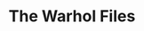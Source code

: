 ---
inv_num: 2014-024
add_credit:
url: 2014-024-the-warhol-files
title: The Warhol Files
year: '2014'
display_year: '2014'
medium: Essay
dims:
pitch: "​Text about the super fun Warhol Amiga preservation project I did (w / The
  Carnegie Computer Club, The Carnegie Museum of Art, The Andy Warhol Museum, and
  The Frank-Ratchye STUDIO for Creative Inquiry). Also covers more general thoughts
  on preservation / performance. ;-)"
ps:
live_url: http://artforum.com/inprint/id=46874
youtube:
related_code:
subheading:
download:
commission:
layout: things-i-made
---